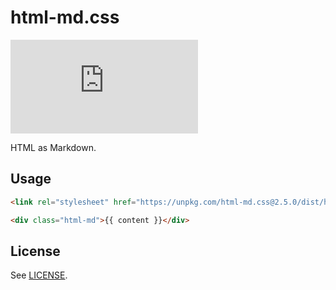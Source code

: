 html-md.css
===========

[![npm](https://img.shields.io/npm/v/html-md.css)](https://www.npmjs.com/html-md.css)

HTML as Markdown.

Usage
-----

``` html
<link rel="stylesheet" href="https://unpkg.com/html-md.css@2.5.0/dist/html-md.css" crossorigin="anonymous">
```

``` html
<div class="html-md">{{ content }}</div>
```

License
-------

See [LICENSE](LICENSE).
